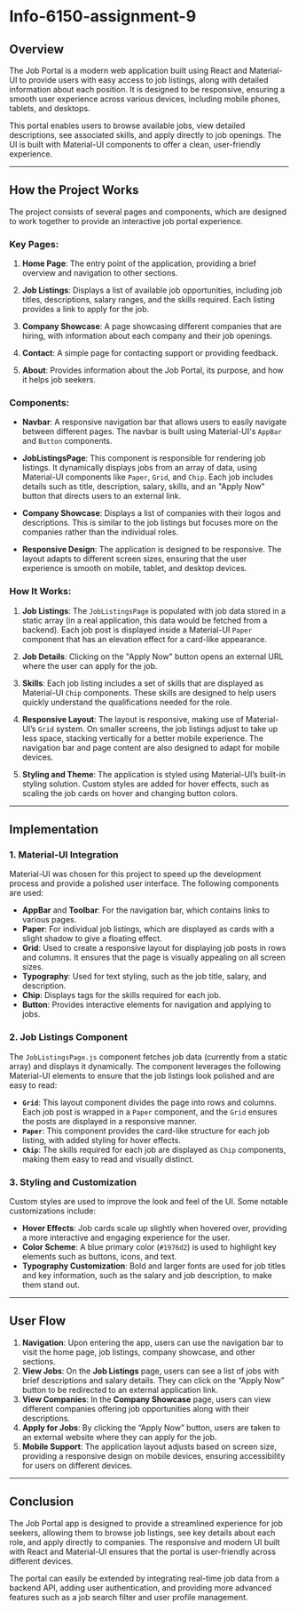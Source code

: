 # Info-6150-assignment-9

## Overview

The Job Portal is a modern web application built using React and Material-UI to provide users with easy access to job listings, along with detailed information about each position. It is designed to be responsive, ensuring a smooth user experience across various devices, including mobile phones, tablets, and desktops.

This portal enables users to browse available jobs, view detailed descriptions, see associated skills, and apply directly to job openings. The UI is built with Material-UI components to offer a clean, user-friendly experience.

---

## How the Project Works

The project consists of several pages and components, which are designed to work together to provide an interactive job portal experience.

### Key Pages:

1. **Home Page**: The entry point of the application, providing a brief overview and navigation to other sections.
   
2. **Job Listings**: Displays a list of available job opportunities, including job titles, descriptions, salary ranges, and the skills required. Each listing provides a link to apply for the job.

3. **Company Showcase**: A page showcasing different companies that are hiring, with information about each company and their job openings.

4. **Contact**: A simple page for contacting support or providing feedback.

5. **About**: Provides information about the Job Portal, its purpose, and how it helps job seekers.

### Components:

- **Navbar**: A responsive navigation bar that allows users to easily navigate between different pages. The navbar is built using Material-UI's `AppBar` and `Button` components.
  
- **JobListingsPage**: This component is responsible for rendering job listings. It dynamically displays jobs from an array of data, using Material-UI components like `Paper`, `Grid`, and `Chip`. Each job includes details such as title, description, salary, skills, and an "Apply Now" button that directs users to an external link.
  
- **Company Showcase**: Displays a list of companies with their logos and descriptions. This is similar to the job listings but focuses more on the companies rather than the individual roles.
  
- **Responsive Design**: The application is designed to be responsive. The layout adapts to different screen sizes, ensuring that the user experience is smooth on mobile, tablet, and desktop devices.

### How It Works:

1. **Job Listings**: The `JobListingsPage` is populated with job data stored in a static array (in a real application, this data would be fetched from a backend). Each job post is displayed inside a Material-UI `Paper` component that has an elevation effect for a card-like appearance.

2. **Job Details**: Clicking on the "Apply Now" button opens an external URL where the user can apply for the job.

3. **Skills**: Each job listing includes a set of skills that are displayed as Material-UI `Chip` components. These skills are designed to help users quickly understand the qualifications needed for the role.

4. **Responsive Layout**: The layout is responsive, making use of Material-UI’s `Grid` system. On smaller screens, the job listings adjust to take up less space, stacking vertically for a better mobile experience. The navigation bar and page content are also designed to adapt for mobile devices.

5. **Styling and Theme**: The application is styled using Material-UI’s built-in styling solution. Custom styles are added for hover effects, such as scaling the job cards on hover and changing button colors.

---

## Implementation

### 1. **Material-UI Integration**

Material-UI was chosen for this project to speed up the development process and provide a polished user interface. The following components are used:

- **AppBar** and **Toolbar**: For the navigation bar, which contains links to various pages.
- **Paper**: For individual job listings, which are displayed as cards with a slight shadow to give a floating effect.
- **Grid**: Used to create a responsive layout for displaying job posts in rows and columns. It ensures that the page is visually appealing on all screen sizes.
- **Typography**: Used for text styling, such as the job title, salary, and description.
- **Chip**: Displays tags for the skills required for each job.
- **Button**: Provides interactive elements for navigation and applying to jobs.

### 2. **Job Listings Component**

The `JobListingsPage.js` component fetches job data (currently from a static array) and displays it dynamically. The component leverages the following Material-UI elements to ensure that the job listings look polished and are easy to read:

- **`Grid`**: This layout component divides the page into rows and columns. Each job post is wrapped in a `Paper` component, and the `Grid` ensures the posts are displayed in a responsive manner.
- **`Paper`**: This component provides the card-like structure for each job listing, with added styling for hover effects.
- **`Chip`**: The skills required for each job are displayed as `Chip` components, making them easy to read and visually distinct.

### 3. **Styling and Customization**

Custom styles are used to improve the look and feel of the UI. Some notable customizations include:

- **Hover Effects**: Job cards scale up slightly when hovered over, providing a more interactive and engaging experience for the user.
- **Color Scheme**: A blue primary color (`#1976d2`) is used to highlight key elements such as buttons, icons, and text.
- **Typography Customization**: Bold and larger fonts are used for job titles and key information, such as the salary and job description, to make them stand out.

---

## User Flow

1. **Navigation**: Upon entering the app, users can use the navigation bar to visit the home page, job listings, company showcase, and other sections.
2. **View Jobs**: On the **Job Listings** page, users can see a list of jobs with brief descriptions and salary details. They can click on the “Apply Now” button to be redirected to an external application link.
3. **View Companies**: In the **Company Showcase** page, users can view different companies offering job opportunities along with their descriptions.
4. **Apply for Jobs**: By clicking the “Apply Now” button, users are taken to an external website where they can apply for the job.
5. **Mobile Support**: The application layout adjusts based on screen size, providing a responsive design on mobile devices, ensuring accessibility for users on different devices.

---

## Conclusion

The Job Portal app is designed to provide a streamlined experience for job seekers, allowing them to browse job listings, see key details about each role, and apply directly to companies. The responsive and modern UI built with React and Material-UI ensures that the portal is user-friendly across different devices.

The portal can easily be extended by integrating real-time job data from a backend API, adding user authentication, and providing more advanced features such as a job search filter and user profile management.
